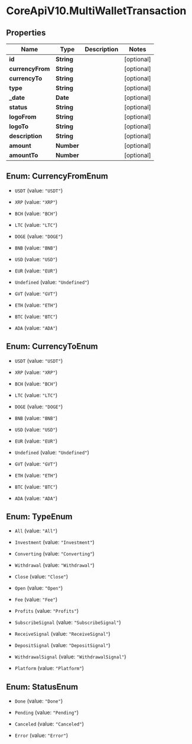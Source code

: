 # CoreApiV10.MultiWalletTransaction

## Properties
Name | Type | Description | Notes
------------ | ------------- | ------------- | -------------
**id** | **String** |  | [optional] 
**currencyFrom** | **String** |  | [optional] 
**currencyTo** | **String** |  | [optional] 
**type** | **String** |  | [optional] 
**_date** | **Date** |  | [optional] 
**status** | **String** |  | [optional] 
**logoFrom** | **String** |  | [optional] 
**logoTo** | **String** |  | [optional] 
**description** | **String** |  | [optional] 
**amount** | **Number** |  | [optional] 
**amountTo** | **Number** |  | [optional] 


<a name="CurrencyFromEnum"></a>
## Enum: CurrencyFromEnum


* `USDT` (value: `"USDT"`)

* `XRP` (value: `"XRP"`)

* `BCH` (value: `"BCH"`)

* `LTC` (value: `"LTC"`)

* `DOGE` (value: `"DOGE"`)

* `BNB` (value: `"BNB"`)

* `USD` (value: `"USD"`)

* `EUR` (value: `"EUR"`)

* `Undefined` (value: `"Undefined"`)

* `GVT` (value: `"GVT"`)

* `ETH` (value: `"ETH"`)

* `BTC` (value: `"BTC"`)

* `ADA` (value: `"ADA"`)




<a name="CurrencyToEnum"></a>
## Enum: CurrencyToEnum


* `USDT` (value: `"USDT"`)

* `XRP` (value: `"XRP"`)

* `BCH` (value: `"BCH"`)

* `LTC` (value: `"LTC"`)

* `DOGE` (value: `"DOGE"`)

* `BNB` (value: `"BNB"`)

* `USD` (value: `"USD"`)

* `EUR` (value: `"EUR"`)

* `Undefined` (value: `"Undefined"`)

* `GVT` (value: `"GVT"`)

* `ETH` (value: `"ETH"`)

* `BTC` (value: `"BTC"`)

* `ADA` (value: `"ADA"`)




<a name="TypeEnum"></a>
## Enum: TypeEnum


* `All` (value: `"All"`)

* `Investment` (value: `"Investment"`)

* `Converting` (value: `"Converting"`)

* `Withdrawal` (value: `"Withdrawal"`)

* `Close` (value: `"Close"`)

* `Open` (value: `"Open"`)

* `Fee` (value: `"Fee"`)

* `Profits` (value: `"Profits"`)

* `SubscribeSignal` (value: `"SubscribeSignal"`)

* `ReceiveSignal` (value: `"ReceiveSignal"`)

* `DepositSignal` (value: `"DepositSignal"`)

* `WithdrawalSignal` (value: `"WithdrawalSignal"`)

* `Platform` (value: `"Platform"`)




<a name="StatusEnum"></a>
## Enum: StatusEnum


* `Done` (value: `"Done"`)

* `Pending` (value: `"Pending"`)

* `Canceled` (value: `"Canceled"`)

* `Error` (value: `"Error"`)




